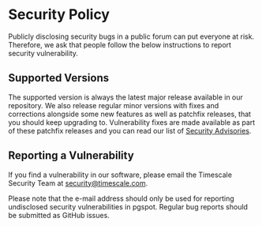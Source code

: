 # Security Policy

Publicly disclosing security bugs in a public forum can put everyone at risk. Therefore, we ask that people follow the below instructions to report security vulnerability.

## Supported Versions

The supported version is always the latest major release available in our repository.
We also release regular minor versions with fixes and corrections alongside some new features as well as patchfix releases, that you should keep upgrading to.
Vulnerability fixes are made available as part of these patchfix releases and you can read our list of [Security Advisories](https://github.com/timescale/pgspot/security/advisories?state=published).

## Reporting a Vulnerability

If you find a vulnerability in our software, please email the Timescale Security Team at security@timescale.com.

Please note that the e-mail address should only be used for reporting undisclosed security vulnerabilities in pgspot. 
Regular bug reports should be submitted as GitHub issues.
